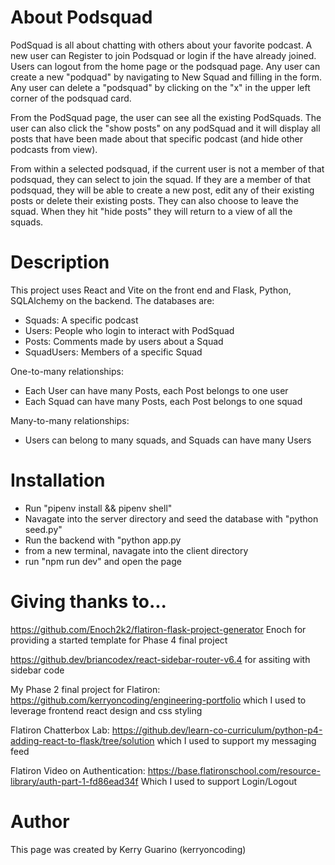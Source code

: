 # About Podsquad
PodSquad is all about chatting with others about your favorite podcast.  A new user can Register to join Podsquad or login if the have already joined. Users can logout from the home page or the podsquad page. Any user can create a new "podquad" by navigating to New Squad and filling in the form.  Any user can delete a "podsquad" by clicking on the "x" in the upper left corner of the podsquad card.

From the PodSquad page, the user can see all the existing PodSquads. The user can also click the "show posts" on any podSquad and it will display all posts that have been made about that specific podcast (and hide other podcasts from view).  

From within a selected podsquad, if the current user is not a member of that podsquad, they can select to join the squad. If they are a member of that podsquad, they will be able to create a new post, edit any of their existing posts or delete their existing posts. They can also choose to leave the squad.  When they hit "hide posts" they will return to a view of all the squads.


# Description
This project uses React and Vite on the front end and Flask, Python, SQLAlchemy on the backend.  The databases are:

   - Squads: A specific podcast
   - Users: People who login to interact with PodSquad
   - Posts: Comments made by users about a Squad
   - SquadUsers: Members of a specific Squad

One-to-many relationships:
   - Each User can have many Posts, each Post belongs to one user
   - Each Squad can have many Posts, each Post belongs to one squad

Many-to-many relationships:
   - Users can belong to many squads, and Squads can have many Users

# Installation
- Run "pipenv install && pipenv shell" 
- Navagate into the server directory and seed the database with "python seed.py"
- Run the backend with "python app.py
- from a new terminal, navagate into the client directory
- run "npm run dev" and open the page


# Giving thanks to...

https://github.com/Enoch2k2/flatiron-flask-project-generator
Enoch for providing a started template for Phase 4 final project

https://github.dev/briancodex/react-sidebar-router-v6.4
for assiting with sidebar code

My Phase 2 final project for Flatiron:
https://github.com/kerryoncoding/engineering-portfolio
which I used to leverage frontend react design and css styling

Flatiron Chatterbox Lab:
https://github.dev/learn-co-curriculum/python-p4-adding-react-to-flask/tree/solution
which I used to support my messaging feed

Flatiron Video on Authentication:
https://base.flatironschool.com/resource-library/auth-part-1-fd86ead34f
Which I used to support Login/Logout


# Author
This page was created by Kerry Guarino (kerryoncoding)
